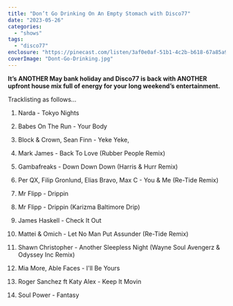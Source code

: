 ```yaml
---
title: "Don’t Go Drinking On An Empty Stomach with Disco77"
date: "2023-05-26"
categories: 
  - "shows"
tags: 
  - "disco77"
enclosure: "https://pinecast.com/listen/3af0e0af-51b1-4c2b-b618-67a85a9dd2a0.mp3 57922747 audio/mpeg "
coverImage: "Dont-Go-Drinking.jpg"
---
```


**It’s ANOTHER May bank holiday and Disco77 is back with ANOTHER upfront house mix full of energy for your long weekend’s entertainment.**

Tracklisting as follows…

1. Narda - Tokyo Nights

3. Babes On The Run - Your Body

5. Block & Crown, Sean Finn - Yeke Yeke,

7. Mark James - Back To Love (Rubber People Remix)

9. Gambafreaks - Down Down Down (Harris & Hurr Remix)

11. Per QX, Filip Gronlund, Elias Bravo, Max C - You & Me (Re-Tide Remix)

13. Mr Flipp - Drippin

15. Mr Flipp - Drippin (Karizma Baltimore Drip)

17. James Haskell - Check It Out

19. Mattei & Omich - Let No Man Put Assunder (Re-Tide Remix)

21. Shawn Christopher - Another Sleepless Night (Wayne Soul Avengerz & Odyssey Inc Remix)

23. Mia More, Able Faces - I'll Be Yours

25. Roger Sanchez ft Katy Alex - Keep It Movin

27. Soul Power - Fantasy
